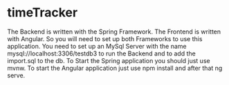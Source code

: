 # timeTracker
The Backend is written with the Spring Framework. 
The Frontend is written with Angular.
So you will need to set up both Frameworks to use this application.
You need to set up an MySql Server with the name mysql://localhost:3306/testdb3 to run the Backend and 
to add the import.sql to the db.
To Start the Spring application you should just use mvnw.
To start the Angular application just use npm install and after that ng serve.
